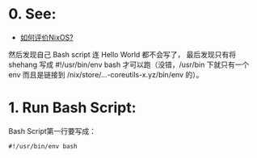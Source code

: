 
# 0. See:
 - [如何评价NixOS?](https://www.zhihu.com/question/56543855/answer/491883533)   


然后发现自己 Bash script 连 Hello World 都不会写了，
最后发现只有将 shehang 写成 #!/usr/bin/env bash 才可以跑（没错，/usr/bin 下就只有一个 env 而且是链接到 /nix/store/...-coreutils-x.yz/bin/env 的）。

# 1. Run Bash Script:
Bash Script第一行要写成：
```
#!/usr/bin/env bash
```
